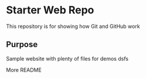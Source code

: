 # Starter Web Repo

This repository is for showing how Git and GitHub work

## Purpose

Sample website with plenty of files for demos
dsfs

More README
